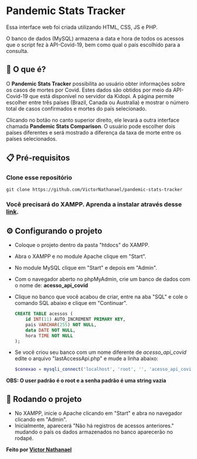 # Pandemic Stats Tracker

Essa interface web foi criada utilizando HTML, CSS, JS e PHP.

O banco de dados (MySQL) armazena a data e hora de todos os acessos que o script fez à API-Covid-19, bem como qual o país escolhido para a consulta.

## 🤔 O que é?

O **Pandemic Stats Tracker** possibilita ao usuário obter informações sobre os casos de mortes por Covid. Estes dados são obtidos por meio da API-Covid-19 que está disponível no servidor da Kidopi. A página permite escolher entre três países (Brazil, Canada ou Australia) e mostrar o número total de casos confirmados e mortes do país selecionado.

Clicando no botão no canto superior direito, ele levará a outra interface chamada **Pandemic Stats Comparison**. O usuário pode escolher dois países diferentes e será mostrado a diferença da taxa de morte entre os países selecionados.

## 📋 Pré-requisitos

### Clone esse repositório

``` 
git clone https://github.com/VictorNathanael/pandemic-stats-tracker
```

### Você precisará do XAMPP. Aprenda a instalar através desse [link](https://youtu.be/COepL5-bNNI).

## ⚙️ Configurando o projeto

- Coloque o projeto dentro da pasta "htdocs" do XAMPP.
- Abra o XAMPP e no module Apache clique em "Start".
- No module MySQL clique em "Start" e depois em "Admin". 
- Com o navegador aberto no phpMyAdmin, crie um banco de dados com o nome de: **acesso_api_covid**
- Clique no banco que você acabou de criar, entre na aba "SQL" e cole o comando SQL abaixo e clique em "Continuar". 

    ```SQL
    CREATE TABLE acessos (
        id INT(11) AUTO_INCREMENT PRIMARY KEY,
        pais VARCHAR(255) NOT NULL,
        data DATE NOT NULL,
        hora TIME NOT NULL
    );
    ```

- Se você criou seu banco com um nome diferente de *acesso_api_covid* edite o arquivo "lastAccessApi.php" e mude a linha abaixo:

    ```PHP
    $conexao = mysqli_connect('localhost', 'root', '', 'acesso_api_covid');
    ```
    
**OBS: O user padrão é o root e a senha padrão é uma string vazia**

## 🎯 Rodando o projeto

- No XAMPP, inicie o Apache clicando em "Start" e abra no navegador clicando em "Admin".
- Inicialmente, aparecerá "Não há registros de acessos anteriores." mudando o país os dados armazenados no banco aparecerão no rodapé.


**Feito por [Victor Nathanael](https://www.linkedin.com/in/victornathanael/)**
